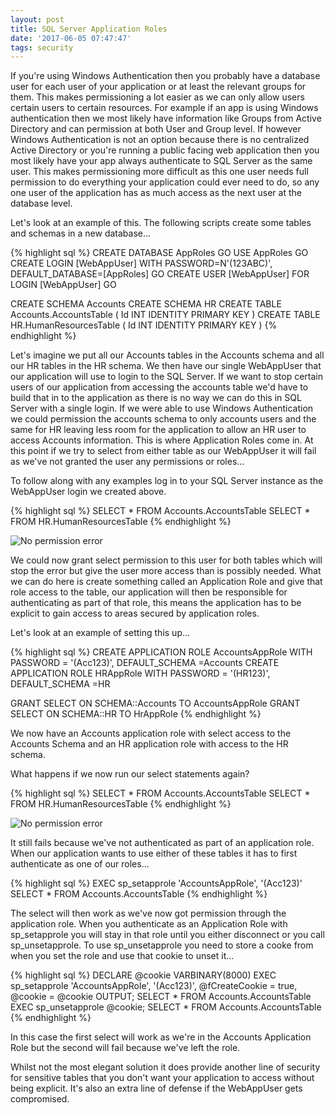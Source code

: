 ```yaml
---
layout: post
title: SQL Server Application Roles
date: '2017-06-05 07:47:47'
tags: security
---
```

If you're using Windows Authentication then you probably have a database user for each user of your application or at least the relevant groups for them. This  makes permissioning a lot easier as we can only allow users certain users to certain resources. For example if an app is using Windows authentication then we most likely have information like Groups from Active Directory and can permission at both User and Group level. If however Windows Authentication is not an option because there is no centralized Active Directory or you're running a public facing web application then you most likely have your app always authenticate to SQL Server as the same user. This makes permissioning more difficult as this one user needs full permission to do everything your application could ever need to do, so any one user of the application has as much access as the next user at the database level. 

Let's look at an example of this. The following scripts create some tables and schemas in a new database...

{% highlight sql %}
CREATE DATABASE AppRoles
GO
USE AppRoles
GO
CREATE LOGIN [WebAppUser] WITH PASSWORD=N'(123ABC)', DEFAULT_DATABASE=[AppRoles]
GO
CREATE USER [WebAppUser] FOR LOGIN [WebAppUser]
GO

CREATE SCHEMA Accounts
CREATE SCHEMA HR
CREATE TABLE Accounts.AccountsTable 
(
    Id INT IDENTITY PRIMARY KEY
)
CREATE TABLE HR.HumanResourcesTable
(
    Id INT IDENTITY PRIMARY KEY
)
{% endhighlight %}

Let's imagine we put all our Accounts tables in the Accounts schema and all our HR tables in the HR schema. We then have our single WebAppUser that our application will use to login to the SQL Server. If we want to stop certain users of our application from accessing the accounts table we'd have to build that in to the application as there is no way we can do this in SQL Server with a single login. If we were able to use Windows Authentication we could permission the accounts schema to only accounts users and the same for HR leaving less room for the application to allow an HR user to access Accounts information. This is where Application Roles come in. At this point if we try to select from either table as our WebAppUser it will fail as we've not granted the user any permissions or roles...

To follow along with any examples log in to your SQL Server instance as the WebAppUser login we created above.

{% highlight sql %}
SELECT * FROM Accounts.AccountsTable
SELECT * FROM HR.HumanResourcesTable
{% endhighlight %}

![No permission error]({{site.url}}/content/images/2017-application-roles/no-permission.JPG)

We could now grant select permission to this user for both tables which will stop the error but give the user more access than is possibly needed. What we can do here is create something called an Application Role and give that role access to the table, our application will then be responsible for authenticating as part of that role, this means the application has to be explicit to gain access to areas secured by application roles. 

 Let's look at an example of setting this up...

{% highlight sql %}
CREATE APPLICATION ROLE AccountsAppRole WITH PASSWORD = '(Acc123)', DEFAULT_SCHEMA =Accounts
CREATE APPLICATION ROLE HRAppRole WITH PASSWORD = '(HR123)', DEFAULT_SCHEMA =HR

GRANT SELECT ON SCHEMA::Accounts TO AccountsAppRole
GRANT SELECT ON SCHEMA::HR TO HrAppRole
{% endhighlight %}

We now have an Accounts application role with select access to the Accounts Schema and an HR application role with access to the HR schema.

What happens if we now run our select statements again?

{% highlight sql %}
SELECT * FROM Accounts.AccountsTable
SELECT * FROM HR.HumanResourcesTable
{% endhighlight %}

![No permission error]({{site.url}}/content/images/2017-application-roles/no-permission.JPG)

It still fails because we've not authenticated as part of an application role. When our application wants to use either of these tables it has to first authenticate as one of our roles...

{% highlight sql %}
EXEC sp_setapprole 'AccountsAppRole', '(Acc123)'
SELECT * FROM Accounts.AccountsTable
{% endhighlight  %}

The select will then work as we've now got permission through the application role. When you authenticate as an Application Role with sp_setapprole you will stay in that role until you either disconnect or you call sp_unsetapprole. To use sp_unsetapprole you need to store a cooke from when you set the role and use that cookie to unset it...

{% highlight sql %}
DECLARE @cookie VARBINARY(8000)
EXEC sp_setapprole 'AccountsAppRole', '(Acc123)', @fCreateCookie = true,  @cookie = @cookie OUTPUT;
SELECT * FROM Accounts.AccountsTable
EXEC sp_unsetapprole @cookie; 
SELECT * FROM Accounts.AccountsTable
{% endhighlight %}

In this case the first select will work as we're in the Accounts Application Role but the second will fail because we've left the role.

Whilst not the most elegant solution it does provide another line of security for sensitive tables that you don't want your application to access without being explicit. It's also an extra line of defense if the WebAppUser gets compromised. 